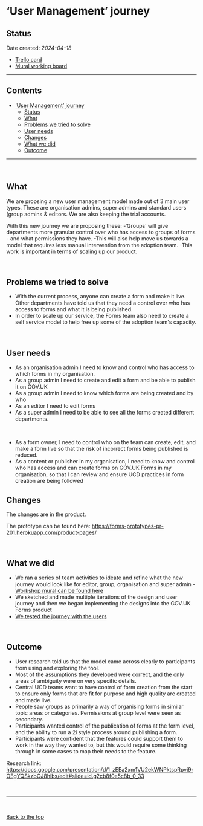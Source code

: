 # ‘User Management’ journey

## Status

Date created: *2024-04-18*  

- [Trello card](https://trello.com/c/m4pPEZmT/1280-epic-user-management-allow-accounts-to-be-upgraded-and-mous-to-be-signed?filter=member:hazalarpalikli2 "Trello card")
- [Mural working board](https://app.mural.co/t/gaap0347/m/gaap0347/1691659258399/af093136c3f86be05860120cb92d6810e98f3643?sender=u61ceb93b0f861033ca7c7448 "Mural working board")

___

## Contents

- [‘User Management’ journey](#user-management-journey)
  - [Status](#status)
  - [What](#what)
  - [Problems we tried to solve](#problems-we-tried-to-solve)
  - [User needs](#user-needs)
  - [Changes](#changes)
  - [What we did](#what-we-did)
  - [Outcome](#outcome)

___
<br>

## What
We are propsing a new user management model made out of 3 main user types. These are organisation admins, super admins and standard users (group admins & editors. We are also keeping the trial accounts. 

With this new journey we are proposing these:
-‘Groups’ will give departments more granular control over who has access to groups of forms - and what permissions they have.
-This will also help move us towards a model that requires less manual intervention from the adoption team.
-This work is important in terms of scaling up our product.

<br>

## Problems we tried to solve
* With the current process, anyone can create a form and make it live. Other departments have told us that they need a control over who has access to forms and what it is being published. 
* In order to scale up our service, the Forms team also need to create a self service model to help free up some of the adoption team's capacity. 

<br>

## User needs 
 * As an organisation admin I need to know and control who has access to which forms in my organisation.
 * As a group admin I need to create and edit a form and be able to publish it on GOV.UK
 * As a group admin I need to know which forms are being created and by who
 * As an editor I need to edit forms
 * As a super admin I need to be able to see all the forms created different departments. 
<br>

* As a form owner, I need to control who on the team can create, edit, and make a form live so that the risk of incorrect forms being published is reduced.
* As a content or publisher in my organisation, I need to know and control who has access and can create forms on GOV.UK Forms in my organisation, so that I can review and ensure UCD practices in form creation are being followed 


## Changes
 

The changes are in the product. 

The prototype can be found here: [https://forms-prototypes-pr-201.herokuapp.com/product-pages/ ](https://forms-prototypes.herokuapp.com/product-pages/)

<br>

## What we did 
* We ran a series of team activities to ideate and refine what the new journey would look like for editor, group, organisation and super admin - [Workshop mural can be found here]([https://app.mural.co/t/gaap0347/m/gaap0347/1691659258399/af093136c3f86be05860120cb92d6810e98f3643?sender=u61ceb93b0f861033ca7c7448](https://app.mural.co/t/gaap0347/m/gaap0347/1691659258399/af093136c3f86be05860120cb92d6810e98f3643) "Mural working board")
* We sketched and made multiple iterations of the design and user journey and then we began implementing the designs into the GOV.UK Forms product
* [We tested the journey with the users]([https://docs.google.com/presentation/d/1Sd4y8xXPDyxw_yThsA5qNmatAqjb-rpYvctYMflgCJQ/edit)

<br>

## Outcome 
* User research told us that the model came across clearly to participants from using and exploring the tool.
* Most of the assumptions they developed were correct, and the only areas of ambiguity were on very specific details.
* Central UCD teams want to have control of form creation from the start to ensure only forms that are fit for purpose and high quality are created and made live.
* People saw groups as primarily a way of organising forms in similar topic areas or categories. Permissions at group level were seen as secondary.
* Participants wanted control of the publication of forms at the form level, and the ability to run a 2i style process around publishing a form.
* Participants were confident that the features could support them to work in the way they wanted to, but this would require some thinking through in some cases to map their needs to the feature.



Research link: https://docs.google.com/presentation/d/1_zEEa2xm1VU2ekWNPktspRpvi9rOEgYQSkzbOJ8hibs/edit#slide=id.g2cb8f0e5c8b_0_33 

<br>

___

<br>

[Back to the top](#user-managemnt-journey)

